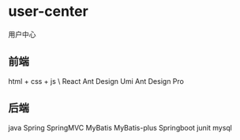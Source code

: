 # user-center
用户中心

## 前端
html + css + js \\
React
Ant Design
Umi
Ant Design Pro

## 后端
java
Spring
SpringMVC
MyBatis
MyBatis-plus
Springboot
junit
mysql
